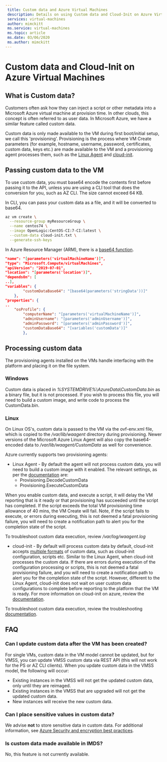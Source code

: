 ```yaml
---
 title: Custom data and Azure Virtual Machines
 description: Details on using Custom data and Cloud-Init on Azure Virtual Machines
 services: virtual-machines
 author: mimckitt
 ms.service: virtual-machines
 ms.topic: article
 ms.date: 03/06/2020
 ms.author: mimckitt
---
```


# Custom data and Cloud-Init on Azure Virtual Machines

## What is Custom data?

Customers often ask how they can inject a script or other metadata into a Microsoft Azure virtual machine at provision time.  In other clouds, this concept is often referred to as user data.  In Microsoft Azure, we have a similar feature called custom data. 

Custom data is only made available to the VM during first boot/initial setup, we call this 'provisioning'. Provisioning is the process where VM Create parameters (for example, hostname, username, password, certificates, custom data, keys etc.) are made available to the VM and a provisioning agent processes them, such as the [Linux Agent](https://docs.microsoft.com/azure/virtual-machines/extensions/agent-linux) and [cloud-init](https://docs.microsoft.com/azure/virtual-machines/linux/using-cloud-init#troubleshooting-cloud-init). 


## Passing custom data to the VM
To use custom data, you must base64 encode the contents first before passing it to the API, unless you are using a CLI tool that does the conversion for you, such as AZ CLI. The size cannot exceed 64 KB.

In CLI, you can pass your custom data as a file, and it will be converted to base64.
```bash
az vm create \
  --resource-group myResourceGroup \
  --name centos74 \
  --image OpenLogic:CentOS-CI:7-CI:latest \
  --custom-data cloud-init.txt \
  --generate-ssh-keys
```

In Azure Resource Manager (ARM), there is a [base64 function](https://docs.microsoft.com/azure/azure-resource-manager/templates/template-functions-string#base64).

```json
"name": "[parameters('virtualMachineName')]",
"type": "Microsoft.Compute/virtualMachines",
"apiVersion": "2019-07-01",
"location": "[parameters('location')]",
"dependsOn": [
..],
"variables": {
        "customDataBase64": "[base64(parameters('stringData'))]"
    },
"properties": {
..
    "osProfile": {
        "computerName": "[parameters('virtualMachineName')]",
        "adminUsername": "[parameters('adminUsername')]",
        "adminPassword": "[parameters('adminPassword')]",
        "customDataBase64": "[variables('customData')]"
    	},
```

## Processing custom data
The provisioning agents installed on the VMs handle interfacing with the platform and placing it on the file system. 

### Windows
Custom data is placed in *%SYSTEMDRIVE%\AzureData\CustomData.bin* as a binary file, but it is not processed. If you wish to process this file, you will need to build a custom image, and write code to process the CustomData.bin.

### Linux  
On Linux OS's, custom data is passed to the VM via the ovf-env.xml file, which is copied to the */var/lib/waagent* directory during provisioning.  Newer versions of the Microsoft Azure Linux Agent will also copy the base64-encoded data to */var/lib/waagent/CustomData* as well for convenience.

Azure currently supports two provisioning agents:
* Linux Agent - By default the agent will not process custom data, you will need to build a custom image with it enabled. The relevant settings, as per the [documentation](https://github.com/Azure/WALinuxAgent#configuration) are:
    * Provisioning.DecodeCustomData
    * Provisioning.ExecuteCustomData

When you enable custom data, and execute a script, it will delay the VM reporting that is it ready or that provisioning has succeeded until the script has completed. If the script exceeds the total VM provisioning time allowance of 40 mins, the VM Create will fail. Note, if the script fails to execute, or errors during executing, this is not deemed a fatal provisioning failure, you will need to create a notification path to alert you for the completion state of the script.

To troubleshoot custom data execution, review */var/log/waagent.log*

* cloud-init - By default will process custom data by default, cloud-init accepts [multiple formats](https://cloudinit.readthedocs.io/en/latest/topics/format.html) of custom data, such as cloud-init configuration, scripts etc. Similar to the Linux Agent, when cloud-init processes the custom data. If there are errors during execution of the configuration processing or scripts, this is not deemed a fatal provisioning failure, and you will need to create a notification path to alert you for the completion state of the script. However, different to the Linux Agent, cloud-init does not wait on user custom data configurations to complete before reporting to the platform that the VM is ready. For more information on cloud-init on azure, review the [documentation](https://docs.microsoft.com/azure/virtual-machines/linux/using-cloud-init).


To troubleshoot custom data execution, review the troubleshooting [documentation](https://docs.microsoft.com/azure/virtual-machines/linux/using-cloud-init#troubleshooting-cloud-init).


## FAQ
### Can I update custom data after the VM has been created?
For single VMs, custom data in the VM model cannot be updated, but for VMSS, you can update VMSS custom data via REST API (this will not work for the PS or AZ CLI clients). When you update custom data in the VMSS model, the following will occur:
* Existing instances in the VMSS will not get the updated custom data, only until they are reimaged.
* Existing instances in the VMSS that are upgraded will not get the updated custom data.
* New instances will receive the new custom data.

### Can I place sensitive values in custom data?
We advise **not** to store sensitive data in custom data. For additional information, see [Azure Security and encryption best practices](https://docs.microsoft.com/azure/security/fundamentals/data-encryption-best-practices).


### Is custom data made available in IMDS?
No, this feature is not currently available.
